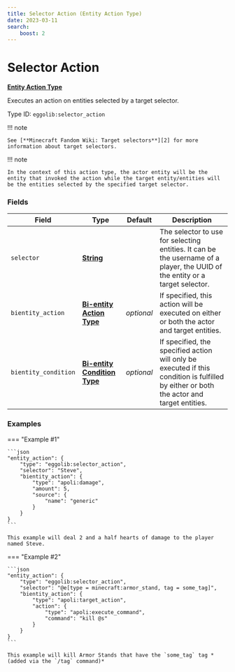 ```yaml
---
title: Selector Action (Entity Action Type)
date: 2023-03-11
search:
    boost: 2
---
```


#   Selector Action

[**Entity Action Type**][1]

Executes an action on entities selected by a target selector.

Type ID: `eggolib:selector_action`


!!! note

    See [**Minecraft Fandom Wiki: Target selectors**][2] for more information about target selectors.
    

!!! note

    In the context of this action type, the actor entity will be the entity that invoked the action while the target entity/entities will be the entities selected by the specified target selector.


### Fields

Field | Type | Default | Description
------|------|---------|------------
`selector` | [**String**][3] | | The selector to use for selecting entities. It can be the username of a player, the UUID of the entity or a target selector.
`bientity_action` | [**Bi-entity Action Type**][4] | *optional* | If specified, this action will be executed on either or both the actor and target entities.
`bientity_condition` | [**Bi-entity Condition Type**][5] | *optional* | If specified, the specified action will only be executed if this condition is fulfilled by either or both the actor and target entities.


### Examples

=== "Example #1"

    ```json
    "entity_action": {
        "type": "eggolib:selector_action",
        "selector": "Steve",
        "bientity_action": {
            "type": "apoli:damage",
            "amount": 5,
            "source": {
                "name": "generic"
            }
        }
    }
    ```

    This example will deal 2 and a half hearts of damage to the player named Steve.


=== "Example #2"

    ```json
    "entity_action": {
        "type": "eggolib:selector_action",
        "selector": "@e[type = minecraft:armor_stand, tag = some_tag]",
        "bientity_action": {
            "type": "apoli:target_action",
            "action": {
                "type": "apoli:execute_command",
                "command": "kill @s"
            }
        }
    }
    ```

    This example will kill Armor Stands that have the `some_tag` tag *(added via the `/tag` command)*



[1]: ../entity_action_types.md
[2]: https://minecraft.fandom.com/wiki/Target_selectors
[3]: https://origins.readthedocs.io/en/latest/types/data_types/string
[4]: ../bientity_action_types
[5]: ../bientity_condition_types.md
